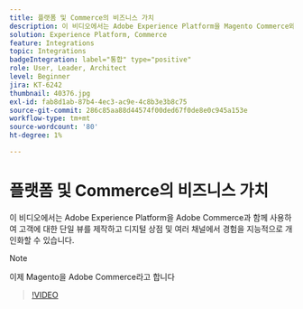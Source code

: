 ```yaml
---
title: 플랫폼 및 Commerce의 비즈니스 가치
description: 이 비디오에서는 Adobe Experience Platform을 Magento Commerce와 함께 사용하여 고객에 대한 단일 뷰를 제작하고 디지털 상점 및 여러 채널에서 경험을 지능적으로 개인화할 수 있습니다.
solution: Experience Platform, Commerce
feature: Integrations
topic: Integrations
badgeIntegration: label="통합" type="positive"
role: User, Leader, Architect
level: Beginner
jira: KT-6242
thumbnail: 40376.jpg
exl-id: fab8d1ab-87b4-4ec3-ac9e-4c8b3e3b8c75
source-git-commit: 286c85aa88d44574f00ded67f0de8e0c945a153e
workflow-type: tm+mt
source-wordcount: '80'
ht-degree: 1%

---
```


# 플랫폼 및 Commerce의 비즈니스 가치

이 비디오에서는 Adobe Experience Platform을 Adobe Commerce과 함께 사용하여 고객에 대한 단일 뷰를 제작하고 디지털 상점 및 여러 채널에서 경험을 지능적으로 개인화할 수 있습니다.

>[!NOTE]
>
> 이제 Magento을 Adobe Commerce라고 합니다

>[!VIDEO](https://video.tv.adobe.com/v/328484?learn=on&enablevpops&captions=kor)

